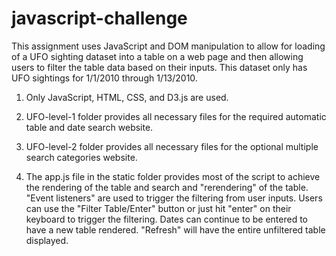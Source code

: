 # javascript-challenge

This assignment uses JavaScript and DOM manipulation to allow for loading of a UFO sighting dataset into a table on a web page and then allowing users to filter the table data based on their inputs. This dataset only has UFO sightings for 1/1/2010 through 1/13/2010.


1. Only JavaScript, HTML, CSS, and D3.js are used.

2. UFO-level-1 folder provides all necessary files for the required automatic table and date search website.

3. UFO-level-2 folder provides all necessary files for the optional multiple search categories website.

4. The app.js file in the static folder provides most of the script to achieve the rendering of the table and search and "rerendering" of the table. "Event listeners" are used to trigger the filtering from user inputs. Users can use the "Filter Table/Enter" button or just hit "enter" on their keyboard to trigger the filtering. Dates can continue to be entered to have a new table rendered. "Refresh" will have the entire unfiltered table displayed.


